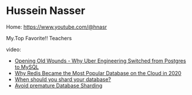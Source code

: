 # Hussein Nasser
Home: https://www.youtube.com/@hnasr

My.Top Favorite!! Teachers

video:
- [Opening Old Wounds - Why Uber Engineering Switched from Postgres to MySQL](https://youtu.be/_E43l5EbNI4)
- [Why Redis Became the Most Popular Database on the Cloud in 2020](https://youtu.be/zBS4JMyDxFw)
- [When should you shard your database?](https://youtu.be/iHNovZUZM3A)
- [Avoid premature Database Sharding](https://youtu.be/aXD4tWbkoJo)
